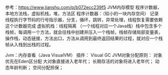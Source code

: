 参考：https://www.jianshu.com/p/b072ecc239f5
JVM内存模型
	程序计数器，本地方法栈，虚拟机栈，堆，方法区
程序计数器：（较小的一块内存空间）
	记录线程执行字节码的行号指示器，分支，循环，跳转，异常处理，线程恢复需要依赖这个计数器完成
虚拟机栈：线程隔离 （一个线程对应一个Java栈）栈中包含多个栈帧，每调用一个方法，就会往栈中创建并压入一个栈帧，栈帧存储局部变量表，操作栈，动态链接，方法出口，方法从调用到最终返回结果的过程，就对应一个栈帧从入栈到出栈的过程。

Jvm：内存查看（Java VisualVM）
插件：
	Visual GC
JVM对象分配原则：
	对象优先在Eden区分配
	大对象直接进入老年代；
	长期存活的对象将进入老年代；
	动态年龄判断；
	空间分配担保；
	
